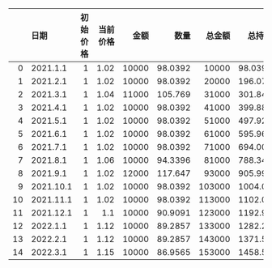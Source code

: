 |    | 日期        |   初始价格 |   当前价格 |    金额 |       数量 |    总金额 |       总持仓 |      总市值 |   盈亏比例 |
|---:|:----------|-------:|-------:|------:|---------:|-------:|----------:|---------:|-------:|
|  0 | 2021.1.1  |      1 |   1.02 | 10000 |  98.0392 |  10000 |   98.0392 |  100     | -99    |
|  1 | 2021.2.1  |      1 |   1.02 | 10000 |  98.0392 |  20000 |  196.078  |  200     | -99    |
|  2 | 2021.3.1  |      1 |   1.04 | 11000 | 105.769  |  31000 |  301.848  |  313.922 | -98.99 |
|  3 | 2021.4.1  |      1 |   1.02 | 10000 |  98.0392 |  41000 |  399.887  |  407.885 | -99.01 |
|  4 | 2021.5.1  |      1 |   1.02 | 10000 |  98.0392 |  51000 |  497.926  |  507.885 | -99    |
|  5 | 2021.6.1  |      1 |   1.02 | 10000 |  98.0392 |  61000 |  595.965  |  607.885 | -99    |
|  6 | 2021.7.1  |      1 |   1.02 | 10000 |  98.0392 |  71000 |  694.005  |  707.885 | -99    |
|  7 | 2021.8.1  |      1 |   1.06 | 10000 |  94.3396 |  81000 |  788.344  |  835.645 | -98.97 |
|  8 | 2021.9.1  |      1 |   1.02 | 12000 | 117.647  |  93000 |  905.991  |  924.111 | -99.01 |
|  9 | 2021.10.1 |      1 |   1.02 | 10000 |  98.0392 | 103000 | 1004.03   | 1024.11  | -99.01 |
| 10 | 2021.11.1 |      1 |   1.02 | 10000 |  98.0392 | 113000 | 1102.07   | 1124.11  | -99.01 |
| 11 | 2021.12.1 |      1 |   1.1  | 10000 |  90.9091 | 123000 | 1192.98   | 1312.28  | -98.93 |
| 12 | 2022.1.1  |      1 |   1.12 | 10000 |  89.2857 | 133000 | 1282.26   | 1436.14  | -98.92 |
| 13 | 2022.2.1  |      1 |   1.12 | 10000 |  89.2857 | 143000 | 1371.55   | 1536.14  | -98.93 |
| 14 | 2022.3.1  |      1 |   1.15 | 10000 |  86.9565 | 153000 | 1458.51   | 1677.28  | -98.9  |